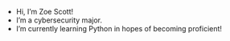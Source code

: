 - Hi, I’m Zoe Scott!
- I’m a cybersecurity major.
- I’m currently learning Python in hopes of becoming proficient!
